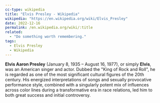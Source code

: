 ```yaml
---
cc-type: wikipedia
title: "Elvis Presley - Wikipedia"
wikipedia: "https://en.wikipedia.org/wiki/Elvis_Presley"
date: 2022-12-16
permalink: /en.wikipedia.org/wiki/:title
related:
  - "Do something worth remembering."
tags:
  - Elvis Presley
  - Wikipedia
---
```

**Elvis Aaron Presley** (January 8, 1935 – August 16, 1977), or simply **Elvis**, was an American singer and actor. Dubbed the "King of Rock and Roll", he is regarded as one of the most significant cultural figures of the 20th century. His energized interpretations of songs and sexually provocative performance style, combined with a singularly potent mix of influences across color lines during a transformative era in race relations, led him to both great success and initial controversy.
